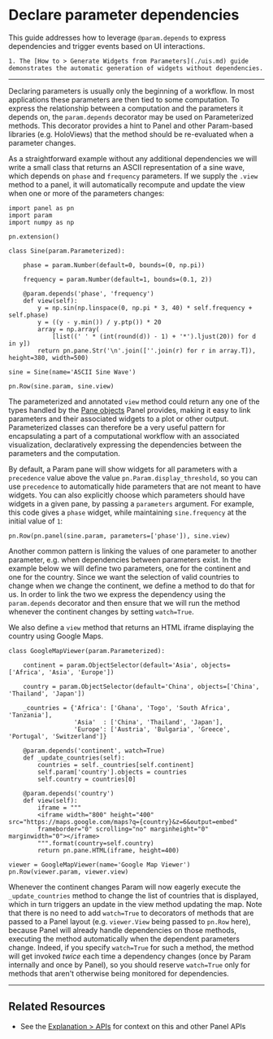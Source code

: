 # Declare parameter dependencies

This guide addresses how to leverage `@param.depends` to express dependencies and trigger events based on UI interactions.

```{admonition} Prerequisites
1. The [How to > Generate Widgets from Parameters](./uis.md) guide demonstrates the automatic generation of widgets without dependencies.
```

---

Declaring parameters is usually only the beginning of a workflow. In most applications these parameters are then tied to some computation. To express the relationship between a computation and the parameters it depends on, the ``param.depends`` decorator may be used on Parameterized methods. This decorator provides a hint to Panel and other Param-based libraries (e.g. HoloViews) that the method should be re-evaluated when a parameter changes.

As a straightforward example without any additional dependencies we will write a small class that returns an ASCII representation of a sine wave, which depends on `phase` and `frequency` parameters. If we supply the ``.view`` method to a panel, it will automatically recompute and update the view when one or more of the parameters changes:

```{pyodide}
import panel as pn
import param
import numpy as np

pn.extension()

class Sine(param.Parameterized):

    phase = param.Number(default=0, bounds=(0, np.pi))

    frequency = param.Number(default=1, bounds=(0.1, 2))

    @param.depends('phase', 'frequency')
    def view(self):
        y = np.sin(np.linspace(0, np.pi * 3, 40) * self.frequency + self.phase)
        y = ((y - y.min()) / y.ptp()) * 20
        array = np.array(
            [list((' ' * (int(round(d)) - 1) + '*').ljust(20)) for d in y])
        return pn.pane.Str('\n'.join([''.join(r) for r in array.T]), height=380, width=500)

sine = Sine(name='ASCII Sine Wave')

pn.Row(sine.param, sine.view)
```

The parameterized and annotated ``view`` method could return any one of the types handled by the [Pane objects](../user_guide/Components.md#Panes) Panel provides, making it easy to link parameters and their associated widgets to a plot or other output. Parameterized classes can therefore be a very useful pattern for encapsulating a part of a computational workflow with an associated visualization, declaratively expressing the dependencies between the parameters and the computation.

By default, a Param pane will show widgets for all parameters with a `precedence` value above the value `pn.Param.display_threshold`, so you can use `precedence` to automatically hide parameters that are not meant to have widgets.  You can also explicitly choose which parameters should have widgets in a given pane, by passing a `parameters` argument.  For example, this code gives a `phase` widget, while maintaining `sine.frequency` at the initial value of `1`:


```{pyodide}
pn.Row(pn.panel(sine.param, parameters=['phase']), sine.view)
```

Another common pattern is linking the values of one parameter to another parameter, e.g. when dependencies between parameters exist. In the example below we will define two parameters, one for the continent and one for the country. Since we want the selection of valid countries to change when we change the continent, we define a method to do that for us. In order to link the two we express the dependency using the ``param.depends`` decorator and then ensure that we will run the method whenever the continent changes by setting ``watch=True``.

We also define a ``view`` method that returns an HTML iframe displaying the country using Google Maps.


```{pyodide}
class GoogleMapViewer(param.Parameterized):

    continent = param.ObjectSelector(default='Asia', objects=['Africa', 'Asia', 'Europe'])

    country = param.ObjectSelector(default='China', objects=['China', 'Thailand', 'Japan'])

    _countries = {'Africa': ['Ghana', 'Togo', 'South Africa', 'Tanzania'],
                  'Asia'  : ['China', 'Thailand', 'Japan'],
                  'Europe': ['Austria', 'Bulgaria', 'Greece', 'Portugal', 'Switzerland']}

    @param.depends('continent', watch=True)
    def _update_countries(self):
        countries = self._countries[self.continent]
        self.param['country'].objects = countries
        self.country = countries[0]

    @param.depends('country')
    def view(self):
        iframe = """
        <iframe width="800" height="400" src="https://maps.google.com/maps?q={country}&z=6&output=embed"
        frameborder="0" scrolling="no" marginheight="0" marginwidth="0"></iframe>
        """.format(country=self.country)
        return pn.pane.HTML(iframe, height=400)

viewer = GoogleMapViewer(name='Google Map Viewer')
pn.Row(viewer.param, viewer.view)
```

Whenever the continent changes Param will now eagerly execute the ``_update_countries`` method to change the list of countries that is displayed, which in turn triggers an update in the view method updating the map. Note that there is no need to add ``watch=True`` to decorators of methods that are passed to a Panel layout (e.g. ``viewer.View`` being passed to ``pn.Row`` here), because Panel will already handle dependencies on those methods, executing the method automatically when the dependent parameters change. Indeed, if you specify ``watch=True`` for such a method, the method will get invoked _twice_ each time a dependency changes (once by Param internally and once by Panel), so you should reserve ``watch=True`` only for methods that aren't otherwise being monitored for dependencies.

---

## Related Resources
- See the [Explanation > APIs](../../explanation/apis/index.md) for context on this and other Panel APIs
